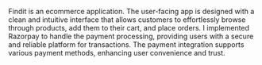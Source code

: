 Findit is an ecommerce application. The user-facing app is designed with a clean and intuitive interface that allows customers to effortlessly browse through products, add them to their cart, and place orders. I implemented Razorpay to handle the payment processing, providing users with a secure and reliable platform for transactions. The payment integration supports various payment methods, enhancing user convenience and trust.
